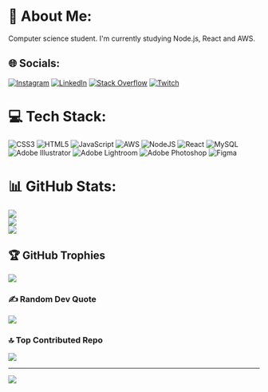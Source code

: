 # 💫 About Me:
Computer science student. I'm currently studying Node.js, React and AWS.


## 🌐 Socials:
[![Instagram](https://img.shields.io/badge/Instagram-%23E4405F.svg?logo=Instagram&logoColor=white)](https://instagram.com/gustavomoura.mov) [![LinkedIn](https://img.shields.io/badge/LinkedIn-%230077B5.svg?logo=linkedin&logoColor=white)](https://linkedin.com/in/gumoura) [![Stack Overflow](https://img.shields.io/badge/-Stackoverflow-FE7A16?logo=stack-overflow&logoColor=white)](https://stackoverflow.com/users/21630046) [![Twitch](https://img.shields.io/badge/Twitch-%239146FF.svg?logo=Twitch&logoColor=white)](https://twitch.tv/Gu_Moura) 

# 💻 Tech Stack:
![CSS3](https://img.shields.io/badge/css3-%231572B6.svg?style=flat&logo=css3&logoColor=white) ![HTML5](https://img.shields.io/badge/html5-%23E34F26.svg?style=flat&logo=html5&logoColor=white) ![JavaScript](https://img.shields.io/badge/javascript-%23323330.svg?style=flat&logo=javascript&logoColor=%23F7DF1E) ![AWS](https://img.shields.io/badge/AWS-%23FF9900.svg?style=flat&logo=amazon-aws&logoColor=white) ![NodeJS](https://img.shields.io/badge/node.js-6DA55F?style=flat&logo=node.js&logoColor=white) ![React](https://img.shields.io/badge/react-%2320232a.svg?style=flat&logo=react&logoColor=%2361DAFB) ![MySQL](https://img.shields.io/badge/mysql-%2300f.svg?style=flat&logo=mysql&logoColor=white) ![Adobe Illustrator](https://img.shields.io/badge/adobeillustrator-%23FF9A00.svg?style=flat&logo=adobeillustrator&logoColor=white) ![Adobe Lightroom](https://img.shields.io/badge/Adobe%20Lightroom-31A8FF.svg?style=flat&logo=Adobe%20Lightroom&logoColor=white) ![Adobe Photoshop](https://img.shields.io/badge/adobephotoshop-%2331A8FF.svg?style=flat&logo=adobephotoshop&logoColor=white) 	![Figma](https://img.shields.io/badge/figma-%23F24E1E.svg?style=flat&logo=figma&logoColor=white)
# 📊 GitHub Stats:
![](https://github-readme-stats.vercel.app/api?username=GustavoMouraS&theme=dracula&hide_border=false&include_all_commits=false&count_private=false)<br/>
![](https://github-readme-streak-stats.herokuapp.com/?user=GustavoMouraS&theme=dracula&hide_border=false)<br/>
![](https://github-readme-stats.vercel.app/api/top-langs/?username=GustavoMouraS&theme=dracula&hide_border=false&include_all_commits=false&count_private=false&layout=compact)

## 🏆 GitHub Trophies
![](https://github-profile-trophy.vercel.app/?username=GustavoMouraS&theme=nord&no-frame=false&no-bg=true&margin-w=4)

### ✍️ Random Dev Quote
![](https://quotes-github-readme.vercel.app/api?type=horizontal&theme=tokyonight)

### 🔝 Top Contributed Repo
![](https://github-contributor-stats.vercel.app/api?username=GustavoMouraS&limit=5&theme=apprentice&combine_all_yearly_contributions=true)

---
[![](https://visitcount.itsvg.in/api?id=GustavoMouraS&icon=6&color=5)](https://visitcount.itsvg.in)

<!-- Proudly created with GPRM ( https://gprm.itsvg.in ) -->
